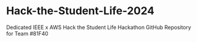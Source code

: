 # Hack-the-Student-Life-2024
Dedicated IEEE x AWS Hack the Student Life Hackathon GitHub Repository for Team #81F40
